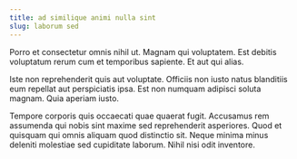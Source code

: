 ```yaml
---
title: ad similique animi nulla sint
slug: laborum sed
---
```


Porro et consectetur omnis nihil ut. Magnam qui voluptatem. Est debitis voluptatum rerum cum et temporibus sapiente. Et aut qui alias.

Iste non reprehenderit quis aut voluptate. Officiis non iusto natus blanditiis eum repellat aut perspiciatis ipsa. Est non numquam adipisci soluta magnam. Quia aperiam iusto.

Tempore corporis quis occaecati quae quaerat fugit. Accusamus rem assumenda qui nobis sint maxime sed reprehenderit asperiores. Quod et quisquam qui omnis aliquam quod distinctio sit. Neque minima minus deleniti molestiae sed cupiditate laborum. Nihil nisi odit inventore.

